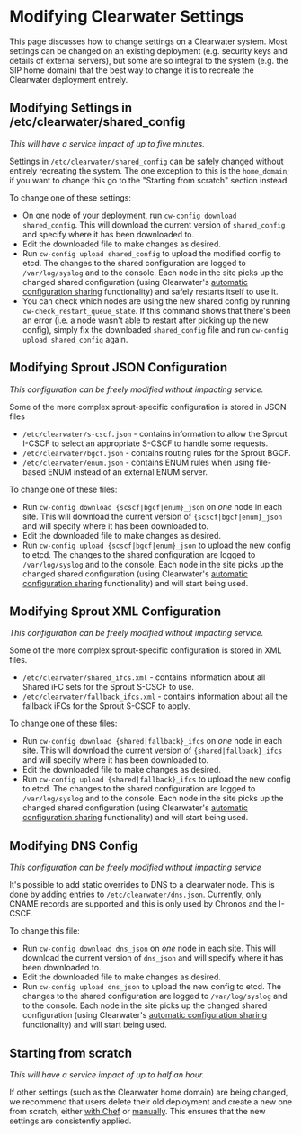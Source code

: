 # Modifying Clearwater Settings

This page discusses how to change settings on a Clearwater system. Most settings can be changed on an existing deployment (e.g. security keys and details of external servers), but some are so integral to the system (e.g. the SIP home domain) that the best way to change it is to recreate the Clearwater deployment entirely.

## Modifying Settings in /etc/clearwater/shared_config

*This will have a service impact of up to five minutes.*

Settings in `/etc/clearwater/shared_config` can be safely changed without entirely recreating the system. The one exception to this is the `home_domain`; if you want to change this go to the "Starting from scratch" section instead.

To change one of these settings:

*   On one node of your deployment, run `cw-config download shared_config`. This will download the current version of `shared_config` and specify where it has been downloaded to.
*   Edit the downloaded file to make changes as desired.
*   Run `cw-config upload shared_config` to upload the modified config to etcd. The changes to the shared configuration are logged to `/var/log/syslog` and to the console. Each node in the site picks up the changed shared configuration (using Clearwater's [automatic configuration sharing](Automatic_Clustering_Config_Sharing.md) functionality) and safely restarts itself to use it.
*   You can check which nodes are using the new shared config by running `cw-check_restart_queue_state`. If this command shows that there's been an error (i.e. a node wasn't able to restart after picking up the new config), simply fix the downloaded `shared_config` file and run `cw-config upload shared_config` again.

## Modifying Sprout JSON Configuration

*This configuration can be freely modified without impacting service.*

Some of the more complex sprout-specific configuration is stored in JSON files

* `/etc/clearwater/s-cscf.json` - contains information to allow the Sprout I-CSCF to select an appropriate S-CSCF to handle some requests.
* `/etc/clearwater/bgcf.json` - contains routing rules for the Sprout BGCF.
* `/etc/clearwater/enum.json` - contains ENUM rules when using file-based ENUM instead of an external ENUM server.

To change one of these files:

*   Run `cw-config download {scscf|bgcf|enum}_json` on *one* node in each site. This will download the current version of `{scscf|bgcf|enum}_json` and will specify where it has been downloaded to.
*   Edit the downloaded file to make changes as desired.
*   Run `cw-config upload {scscf|bgcf|enum}_json` to upload the new config to etcd. The changes to the shared configuration are logged to `/var/log/syslog` and to the console. Each node in the site picks up the changed shared configuration (using Clearwater's [automatic configuration sharing](Automatic_Clustering_Config_Sharing.md) functionality) and will start being used.

## Modifying Sprout XML Configuration

*This configuration can be freely modified without impacting service.*

Some of the more complex sprout-specific configuration is stored in XML files.

* `/etc/clearwater/shared_ifcs.xml` - contains information about all Shared iFC sets for the Sprout S-CSCF to use.
* `/etc/clearwater/fallback_ifcs.xml` - contains information about all the fallback iFCs for the Sprout S-CSCF to apply.

To change one of these files:

*   Run `cw-config download {shared|fallback}_ifcs` on *one* node in each site. This will download the current version of `{shared|fallback}_ifcs` and will specify where it has been downloaded to.
*   Edit the downloaded file to make changes as desired.
*   Run `cw-config upload {shared|fallback}_ifcs` to upload the new config to etcd. The changes to the shared configuration are logged to `/var/log/syslog` and to the console. Each node in the site picks up the changed shared configuration (using Clearwater's [automatic configuration sharing](Automatic_Clustering_Config_Sharing.md) functionality) and will start being used.

## Modifying DNS Config

*This configuration can be freely modified without impacting service*

It's possible to add static overrides to DNS to a clearwater node. This is done by adding entries to `/etc/clearwater/dns.json`. Currently, only CNAME records are supported and this is only used by Chronos and the I-CSCF.

To change this file:

*   Run `cw-config download dns_json` on *one* node in each site. This will download the current version of `dns_json` and will specify where it has been downloaded to.
*   Edit the downloaded file to make changes as desired.
*   Run `cw-config upload dns_json` to upload the new config to etcd. The changes to the shared configuration are logged to `/var/log/syslog` and to the console. Each node in the site picks up the changed shared configuration (using Clearwater's [automatic configuration sharing](Automatic_Clustering_Config_Sharing.md) functionality) and will start being used.

## Starting from scratch

*This will have a service impact of up to half an hour.*

If other settings (such as the Clearwater home domain) are being changed, we recommend that users delete their old deployment and create a new one from scratch, either [with Chef](Creating_a_deployment_with_Chef.md) or [manually](Manual_Install.md). This ensures that the new settings are consistently applied.

